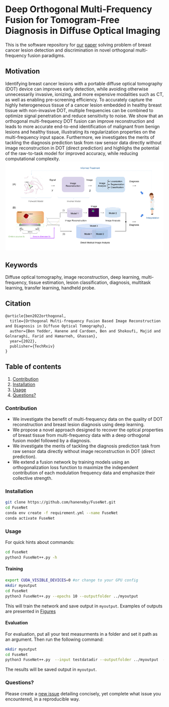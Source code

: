 # Deep Orthogonal Multi-Frequency Fusion for Tomogram-Free Diagnosis in Diffuse Optical Imaging
This is the software repository for [our](https://www2.cs.sfu.ca/~hamarneh/ecopy/techrxiv_21574533.pdf) [paper](#cite) solving problem of breast cancer lesion detection and discrimination in novel orthogonal multi-frequency fusion paradigms.
## Motivation
Identifying breast cancer lesions with a portable diffuse optical tomography (DOT) device can improves early detection, while avoiding otherwise unnecessarily invasive, ionizing, and more expensive modalities such as CT, as well as enabling pre-screening efficiency. 
To accurately capture the highly heterogeneous tissue of a cancer lesion embedded in healthy breast tissue with non-invasive DOT, multiple frequencies can be combined to optimize signal penetration and reduce sensitivity to noise.
We show that an orthogonal multi-frequency DOT fusion can improve reconstruction and leads to more accurate end-to-end identification of malignant from benign lesions and healthy tissue, illustrating its regularization properties on the multi-frequency input space. Furthermore, we investigates the merits of tackling the diagnosis prediction task from raw sensor data directly without image reconstruction in DOT (direct prediction) and highlighs the potential of the raw-to-task model for improved accuracy, while reducing computational complexity.
![Fig1_TMI2](Images/Fig1_TMI2.png)
## Keywords
Diffuse optical tomography, image reconstruction, deep learning, multi-frequency, tissue estimation, lesion classification, diagnosis, multitask learning, transfer learning, handheld probe.
## Citation
<a name="Cite"></a>
```bibtext
@article{ben2022orthogonal,
  title={Orthogonal Multi-frequency Fusion Based Image Reconstruction and Diagnosis in Diffuse Optical Tomography},
  author={Ben Yedder, Hanene and Cardoen, Ben and Shokoufi, Majid and Golnaraghi, Farid and Hamarneh, Ghassan},
  year={2022},
  publisher={TechRxiv}
}
```

## Table of contents
1. [Contribution](#contribution)
2. [Installation](#install)
3. [Usage](#usage)
4. [Questions?](#faq)

### Contribution
<a name="contribution"></a>
- We investigate the benefit of multi-frequency data on the quality of DOT reconstruction and breast lesion diagnosis using deep learning.
- We propose a novel approach designed to recover the optical properties of breast tissue from multi-frequency data with a deep orthogonal fusion model followed by a diagnosis.
- We investigate the merits of tackling the diagnosis prediction task from raw sensor data directly without image reconstruction in DOT (direct prediction).
-  We extend a fusion network by training models using an orthogonalization loss function to maximize the independent contribution of each modulation frequency data and
emphasize their collective strength. 
### Installation
<a name="install"></a>

```bash
git clone https://github.com/haneneby/FuseNet.git  
cd FuseNet
conda env create -f requirement.yml --name FuseNet
conda activate FuseNet
```
### Usage
<a name="Usage"></a>
For quick hints about commands:
```bash
cd FuseNet
python3 FuseNet++.py -h
```

#### Training
<a name="Training"></a>
```bash
export CUDA_VISIBLE_DEVICES=0 #or change to your GPU config
mkdir myoutput
cd FuseNet
python3 FuseNet++.py --epochs 10 --outputfolder ../myoutput
```
This will train the network and save output in `myoutput`.
Examples of outputs are presented in [Figures](FuseNet/Figures) 
<!--![images/reconst](FuseNet/Images/test_generated_image-19.png?=100x100)-->
#### Evaluation
For evaluation, put all your test measurments in a folder and set it path as an argument. Then run the following command:

<a name="Evaluation"></a>
```bash
mkdir myoutput
cd FuseNet
python3 FuseNet++.py  --input testdatadir --outputfolder ../myoutput  --mode test
```
The results will be saved output in `myoutput`.
### Questions?
<a name="faq"></a>
Please create a [new issue](https://github.com/haneneby/FuseNet/issues/new/choose)  detailing concisely, yet complete what issue you encountered, in a reproducible way.

